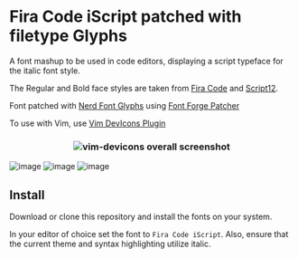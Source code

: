# Fira Code iScript patched with filetype Glyphs

A font mashup to be used in code editors, displaying a script typeface for the italic font style.

The Regular and Bold face styles are taken from [Fira Code](https://github.com/tonsky/FiraCode) and [Script12](https://www.myfontsfree.com/134618/script12pitchbt.htm).

Font patched with [Nerd Font Glyphs](https://github.com/ryanoasis/nerd-fonts) using [Font Forge Patcher](https://github.com/ryanoasis/nerd-fonts#font-patcher)

To use with Vim, use [Vim DevIcons Plugin](https://github.com/ryanoasis/vim-devicons)

<h3 align="center">
  <img src="https://github.com/ryanoasis/vim-devicons/wiki/screenshots/v0.10.x/overall-screenshot.png" alt="vim-devicons overall screenshot" />
</h3>

![image](https://user-images.githubusercontent.com/7041191/30752845-8c8484ce-9f8b-11e7-9df1-1d171b8d5e66.png)
![image](https://user-images.githubusercontent.com/7041191/30753423-41be3e06-9f8d-11e7-930d-9cfdb5b5ee60.png)
![image](https://user-images.githubusercontent.com/7041191/30752894-b5ff4b4a-9f8b-11e7-9908-969829409d08.png)

## Install

Download or clone this repository and install the fonts on your system.

In your editor of choice set the font to `Fira Code iScript`.  Also, ensure that the current theme and syntax highlighting utilize italic.
